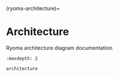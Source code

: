 (ryoma-architecture)=

# Architecture

Ryoma architecture diagram documentation.

```{toctree}
:maxdepth: 2

architecture
```
